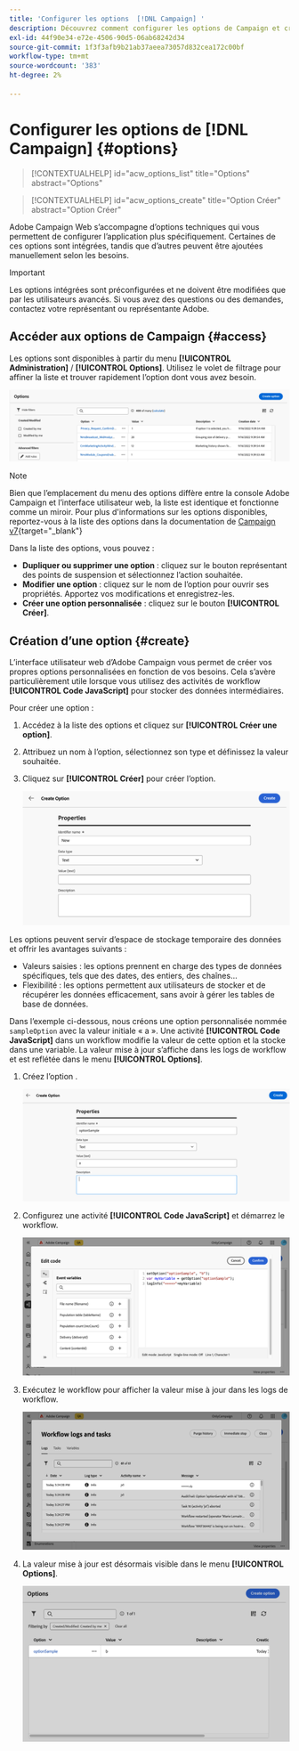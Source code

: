 ```yaml
---
title: 'Configurer les options  [!DNL Campaign] '
description: Découvrez comment configurer les options de Campaign et créer vos propres options personnalisées.
exl-id: 44f90e34-e72e-4506-90d5-06ab68242d34
source-git-commit: 1f3f3afb9b21ab37aeea73057d832cea172c00bf
workflow-type: tm+mt
source-wordcount: '383'
ht-degree: 2%

---
```


# Configurer les options de [!DNL Campaign] {#options}

>[!CONTEXTUALHELP]
>id="acw_options_list"
>title="Options"
>abstract="Options"

>[!CONTEXTUALHELP]
>id="acw_options_create"
>title="Option Créer"
>abstract="Option Créer"

Adobe Campaign Web s’accompagne d’options techniques qui vous permettent de configurer l’application plus spécifiquement. Certaines de ces options sont intégrées, tandis que d’autres peuvent être ajoutées manuellement selon les besoins.

>[!IMPORTANT]
>
>Les options intégrées sont préconfigurées et ne doivent être modifiées que par les utilisateurs avancés. Si vous avez des questions ou des demandes, contactez votre représentant ou représentante Adobe.

## Accéder aux options de Campaign {#access}

Les options sont disponibles à partir du menu **[!UICONTROL Administration]** / **[!UICONTROL Options]**. Utilisez le volet de filtrage pour affiner la liste et trouver rapidement l’option dont vous avez besoin.

![](assets/options-list.png)

>[!NOTE]
>
>Bien que l’emplacement du menu des options diffère entre la console Adobe Campaign et l’interface utilisateur web, la liste est identique et fonctionne comme un miroir. Pour plus d&#39;informations sur les options disponibles, reportez-vous à la liste des options dans la documentation de [Campaign v7](https://experienceleague.adobe.com/fr/docs/campaign-classic/using/installing-campaign-classic/appendices/configuring-campaign-options){target="_blank"}

Dans la liste des options, vous pouvez :

* **Dupliquer ou supprimer une option** : cliquez sur le bouton représentant des points de suspension et sélectionnez l’action souhaitée.
* **Modifier une option** : cliquez sur le nom de l’option pour ouvrir ses propriétés. Apportez vos modifications et enregistrez-les.
* **Créer une option personnalisée** : cliquez sur le bouton **[!UICONTROL Créer]**.

## Création d’une option {#create}

L’interface utilisateur web d’Adobe Campaign vous permet de créer vos propres options personnalisées en fonction de vos besoins. Cela s’avère particulièrement utile lorsque vous utilisez des activités de workflow **[!UICONTROL Code JavaScript]** pour stocker des données intermédiaires.

Pour créer une option :

1. Accédez à la liste des options et cliquez sur **[!UICONTROL Créer une option]**.
1. Attribuez un nom à l’option, sélectionnez son type et définissez la valeur souhaitée.
1. Cliquez sur **[!UICONTROL Créer]** pour créer l’option.

   ![](assets/options-create.png)

Les options peuvent servir d’espace de stockage temporaire des données et offrir les avantages suivants :

* Valeurs saisies : les options prennent en charge des types de données spécifiques, tels que des dates, des entiers, des chaînes...
* Flexibilité : les options permettent aux utilisateurs de stocker et de récupérer les données efficacement, sans avoir à gérer les tables de base de données.

Dans l’exemple ci-dessous, nous créons une option personnalisée nommée `sampleOption` avec la valeur initiale « a ». Une activité **[!UICONTROL Code JavaScript]** dans un workflow modifie la valeur de cette option et la stocke dans une variable. La valeur mise à jour s’affiche dans les logs de workflow et est reflétée dans le menu **[!UICONTROL Options]**.

1. Créez l’option .

   ![](assets/options-sample-create.png)

1. Configurez une activité **[!UICONTROL Code JavaScript]** et démarrez le workflow.

   ![](assets/options-sample-javascript.png)

1. Exécutez le workflow pour afficher la valeur mise à jour dans les logs de workflow.

   ![](assets/options-sample-logs.png)

1. La valeur mise à jour est désormais visible dans le menu **[!UICONTROL Options]**.

   ![](assets/options-sample-updated.png)

